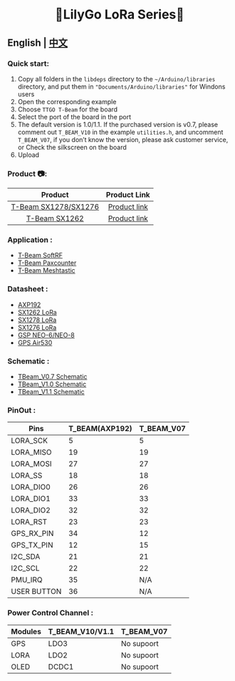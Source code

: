 <h1 align = "center">🌟LilyGo LoRa Series🌟</h1>

## **English | [中文](./README_CN.MD)**


<h3 align = "left">Quick start:</h3>

1. Copy all folders in the `libdeps` directory to the `~/Arduino/libraries` directory, and put them in `"Documents/Arduino/libraries"` for Windons users
2. Open the corresponding example
3. Choose `TTGO T-Beam` for the board
4. Select the port of the board in the port
5. The default version is 1.0/1.1. If the purchased version is v0.7, please comment out `T_BEAM_V10` in the example `utilities.h`, and uncomment `T_BEAM_V07`, if you don’t know the version, please ask customer service, or Check the silkscreen on the board
6. Upload


<h3 align = "left">Product 📷:</h3>

|          Product          |                           Product  Link                           |
| :-----------------------: | :---------------------------------------------------------------: |
| [T-Beam SX1278/SX1276 ]() |  [Product link](https://pt.aliexpress.com/item/32967228739.html)  |
|     [T-Beam SX1262]()     | [Product link](https://pt.aliexpress.com/item/4001287221970.html) |



<h3 align = "left">Application :</h3>

- [T-Beam SoftRF](https://github.com/lyusupov/SoftRF)
- [T-Beam Paxcounter](https://github.com/cyberman54/ESP32-Paxcounter)
- [T-Beam Meshtastic](https://github.com/meshtastic/Meshtastic-device)

<h3 align = "left">Datasheet :</h3>

- [AXP192](http://www.x-powers.com/en.php/Info/product_detail/article_id/29)
- [SX1262 LoRa](https://www.semtech.com/products/wireless-rf/lora-transceivers/sx1262)
- [SX1278 LoRa](https://www.semtech.com/products/wireless-rf/lora-transceivers/sx1278)
- [SX1276 LoRa](https://www.semtech.com/products/wireless-rf/lora-transceivers/sx1276)
- [GSP NEO-6/NEO-8](https://www.u-blox.com/en/product/neo-6-series)
- [GPS Air530]()

<h3 align = "left">Schematic :</h3>

- [TBeam_V0.7 Schematic](schematic/LilyGo_TBeam_V0.7.pdf)
- [TBeam_V1.0 Schematic](schematic/LilyGo_TBeam_V1.0.pdf)
- [TBeam_V1.1 Schematic](schematic/LilyGo_TBeam_V1.1.pdf)
  

<h3 align = "left">PinOut :</h3>


| Pins        | T_BEAM(AXP192) | T_BEAM_V07 |
| ----------- | -------------- | ---------- |
| LORA_SCK    | 5              | 5          |
| LORA_MISO   | 19             | 19         |
| LORA_MOSI   | 27             | 27         |
| LORA_SS     | 18             | 18         |
| LORA_DIO0   | 26             | 26         |
| LORA_DIO1   | 33             | 33         |
| LORA_DIO2   | 32             | 32         |
| LORA_RST    | 23             | 23         |
| GPS_RX_PIN  | 34             | 12         |
| GPS_TX_PIN  | 12             | 15         |
| I2C_SDA     | 21             | 21         |
| I2C_SCL     | 22             | 22         |
| PMU_IRQ     | 35             | N/A        |
| USER BUTTON | 36             | N/A        |


<h3 align = "left">Power Control Channel :</h3>

| Modules | T_BEAM_V10/V1.1 | T_BEAM_V07 |
| ------- | --------------- | ---------- |
| GPS     | LDO3            | No supoort |
| LORA    | LDO2            | No supoort |
| OLED    | DCDC1           | No supoort |




